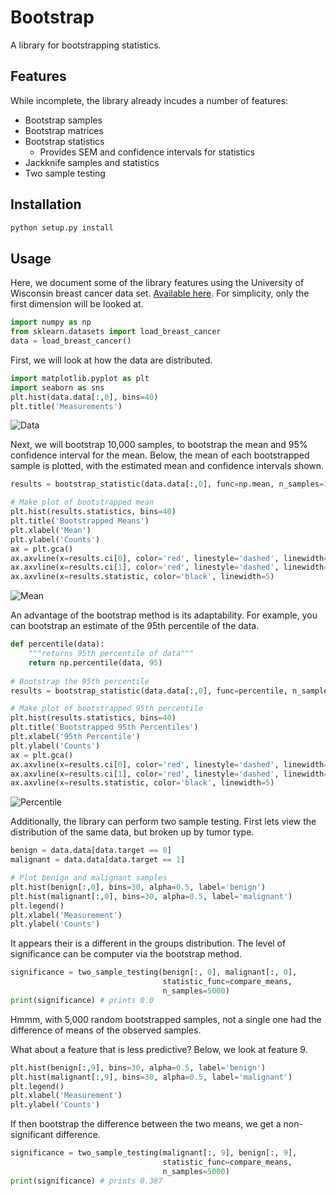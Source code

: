 # Bootstrap

A library for bootstrapping statistics.

## Features

While incomplete, the library already incudes a number of features:
* Bootstrap samples
* Bootstrap matrices
* Bootstrap statistics
  * Provides SEM and confidence intervals for statistics
* Jackknife samples and statistics
* Two sample testing

## Installation

```python
python setup.py install
```

## Usage

Here, we document some of the library features using the University of Wisconsin breast cancer data set. [Available here](https://archive.ics.uci.edu/ml/datasets/Breast+Cancer+Wisconsin+(Diagnostic)).  For simplicity, only the first dimension will be looked at.

```python
import numpy as np
from sklearn.datasets import load_breast_cancer
data = load_breast_cancer()
```

First, we will look at how the data are distributed.

```python
import matplotlib.pyplot as plt
import seaborn as sns
plt.hist(data.data[:,0], bins=40)
plt.title('Measurements')
```

![Data](http://i.imgur.com/5Qm0wn4.png)

Next, we will bootstrap 10,000 samples, to bootstrap the mean and 95% confidence interval for the mean.  Below, the mean of each bootstrapped sample is plotted, with the estimated mean and confidence intervals shown.

```python
results = bootstrap_statistic(data.data[:,0], func=np.mean, n_samples=10000)

# Make plot of bootstrapped mean
plt.hist(results.statistics, bins=40)
plt.title('Bootstrapped Means')
plt.xlabel('Mean')
plt.ylabel('Counts')
ax = plt.gca()
ax.axvline(x=results.ci[0], color='red', linestyle='dashed', linewidth=2)
ax.axvline(x=results.ci[1], color='red', linestyle='dashed', linewidth=2)
ax.axvline(x=results.statistic, color='black', linewidth=5)
```

![Mean](http://i.imgur.com/GkMnLtQ.png)

An advantage of the bootstrap method is its adaptability.  For example, you can bootstrap an estimate of the 95th percentile of the data.

```python
def percentile(data):
    """returns 95th percentile of data"""
    return np.percentile(data, 95)
    
# Bootstrap the 95th percentile
results = bootstrap_statistic(data.data[:,0], func=percentile, n_samples=10000)

# Make plot of bootstrapped 95th percentile
plt.hist(results.statistics, bins=40)
plt.title('Bootstrapped 95th Percentiles')
plt.xlabel('95th Percentile')
plt.ylabel('Counts')
ax = plt.gca()
ax.axvline(x=results.ci[0], color='red', linestyle='dashed', linewidth=2)
ax.axvline(x=results.ci[1], color='red', linestyle='dashed', linewidth=2)
ax.axvline(x=results.statistic, color='black', linewidth=5)
```
![Percentile](http://i.imgur.com/SJkAh4l.png)

Additionally, the library can perform two sample testing.  First lets view the distribution of the same data, but broken up by tumor type.

```python
benign = data.data[data.target == 0]
malignant = data.data[data.target == 1]

# Plot benign and malignant samples
plt.hist(benign[:,0], bins=30, alpha=0.5, label='benign')
plt.hist(malignant[:,0], bins=30, alpha=0.5, label='malignant')
plt.legend()
plt.xlabel('Measurement')
plt.ylabel('Counts')
```

It appears their is a different in the groups distribution.  The level of significance can be computer via the bootstrap method.

```python
significance = two_sample_testing(benign[:, 0], malignant[:, 0],
                                  statistic_func=compare_means,
                                  n_samples=5000)
print(significance) # prints 0.0
```
Hmmm, with 5,000 random bootstrapped samples, not a single one had the difference of means of the observed samples.

What about a feature that is less predictive?  Below, we look at feature 9.

```python
plt.hist(benign[:,9], bins=30, alpha=0.5, label='benign')
plt.hist(malignant[:,9], bins=30, alpha=0.5, label='malignant')
plt.legend()
plt.xlabel('Measurement')
plt.ylabel('Counts')
```

If then bootstrap the difference between the two means, we get a non-significant difference.

```python
significance = two_sample_testing(malignant[:, 9], benign[:, 9],
                                  statistic_func=compare_means,
                                  n_samples=5000)
print(significance) # prints 0.387
```
